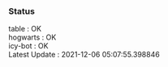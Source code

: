 ### Status


table : OK  
hogwarts : OK  
icy-bot : OK  
Latest Update : 2021-12-06 05:07:55.398846
